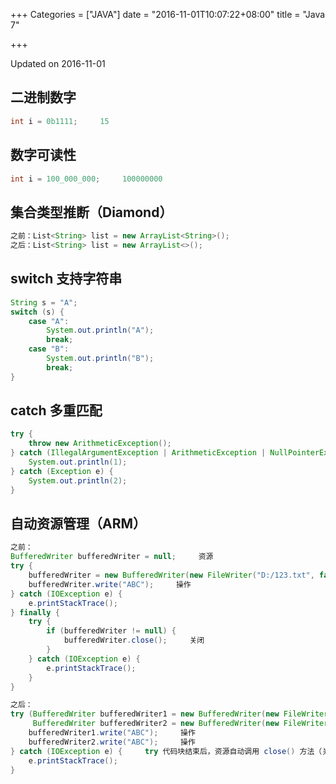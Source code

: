 +++
Categories = ["JAVA"]
date = "2016-11-01T10:07:22+08:00"
title = "Java 7"

+++

<!--more-->

Updated on 2016-11-01

>

## 二进制数字
```java
int i = 0b1111;     15
```

## 数字可读性
```java
int i = 100_000_000;     100000000
```

## 集合类型推断（Diamond）
```java
之前：List<String> list = new ArrayList<String>();
之后：List<String> list = new ArrayList<>();
```

## switch 支持字符串
```java
String s = "A";
switch (s) {
    case "A":
        System.out.println("A");
        break;
    case "B":
        System.out.println("B");
        break;
}
```

## catch 多重匹配
```java
try {
    throw new ArithmeticException();
} catch (IllegalArgumentException | ArithmeticException | NullPointerException e) {     catch 多重匹配
    System.out.println(1);
} catch (Exception e) {
    System.out.println(2);
}
```

## 自动资源管理（ARM）
```java
之前：
BufferedWriter bufferedWriter = null;     资源
try {
    bufferedWriter = new BufferedWriter(new FileWriter("D:/123.txt", false));
    bufferedWriter.write("ABC");     操作
} catch (IOException e) {
    e.printStackTrace();
} finally {
    try {
        if (bufferedWriter != null) {
            bufferedWriter.close();     关闭
        }
    } catch (IOException e) {
        e.printStackTrace();
    }
}

之后：
try (BufferedWriter bufferedWriter1 = new BufferedWriter(new FileWriter("D:/A.txt", false));     资源被隐式声明为 final（资源需实现 AutoCloseable 接口）
     BufferedWriter bufferedWriter2 = new BufferedWriter(new FileWriter("D:/B.txt", false))) {
    bufferedWriter1.write("ABC");     操作
    bufferedWriter2.write("ABC");     操作
} catch (IOException e) {     try 代码块结束后，资源自动调用 close() 方法（关闭顺序：最先声明的，最后关闭）
    e.printStackTrace();
}
```
